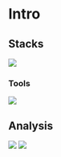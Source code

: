 <!-- # Hi Here 👋 -->

<!--
**wangzhije/wangzhije** is a ✨ _special_ ✨ repository because its `README.md` (this file) appears on your GitHub profile.

Here are some ideas to get you started:

- 🔭 I’m currently working on ...
- 🌱 I’m currently learning ...
- 👯 I’m looking to collaborate on ...
- 🤔 I’m looking for help with ...
- 💬 Ask me about ...
- 📫 How to reach me: ...
- 😄 Pronouns: ...
- ⚡ Fun fact: ...
-->

# Intro

## Stacks

<!--
angular babel bash bootstrap css
 -->

<picture>
<img src="https://skillicons.dev/icons?i=
html,
css,less,scss,windicss,
bootstrap,
js,babel,
ts,
vue,nuxtjs,
react,nextjs,
angular,
nodejs,express,nestjs
">
</picture>

### Tools

<picture>
<img src="https://skillicons.dev/icons?i=
git,githubactions,
vscode,webstorm,idea,
mysql,redis,
webpack,vite,rollup,gulp,
npm,yarn,pnpm
">
</picture>

## Analysis

<picture>
  <source
    srcset="https://github-readme-stats.vercel.app/api?username=wangzhije&show_icons=true&hide_border=true&line_height=24&theme=dark&t=1"
    media="(prefers-color-scheme: dark)"
  />
  <img src="https://github-readme-stats.vercel.app/api?username=wangzhije&show_icons=true&hide_border=true&line_height=24&t=1" />
</picture>
<picture>
  <source
    srcset="https://github-readme-stats.vercel.app/api/top-langs/?username=wangzhije&layout=compact&hide_border=true&langs_count=8&theme=dark"
    media="(prefers-color-scheme: dark)"
  />
  <img src="https://github-readme-stats.vercel.app/api/top-langs/?username=wangzhije&layout=compact&hide_border=true&langs_count=8" />
</picture>
